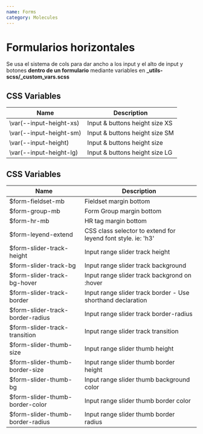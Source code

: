 ```yaml
---
name: Forms
category: Molecules
---
```


# Formularios horizontales

Se usa el sistema de cols para dar ancho a los input y el alto de input y botones **dentro de un formulario** mediante variables en **\_utils-scss/\_custom_vars.scss**

## CSS Variables

| Name              | Description                    |
| ----------------- | ------------------------------ |
| \var(--input-height-xs) | Input & buttons height size XS |
| \var(--input-height-sm) | Input & buttons height size SM |
| \var(--input-height)    | Input & buttons height size    |
| \var(--input-height-lg) | Input & buttons height size LG |

## CSS Variables

| Name                              | Description                                                  |
| --------------------------------- | ------------------------------------------------------------ |
| \$form-fieldset-mb                | Fieldset margin bottom                                       |
| \$form-group-mb                   | Form Group margin bottom                                     |
| \$form-hr-mb                      | HR tag margin bottom                                         |
| \$form-leyend-extend              | CSS class selector to extend for leyend font style. ie: 'h3' |
| \$form-slider-track-height        | Input range slider track height                              |
| \$form-slider-track-bg            | Input range slider track background                          |
| \$form-slider-track-bg-hover      | Input range slider track backgrond on :hover                 |
| \$form-slider-track-border        | Input range slider track border - Use shorthand declaration  |
| \$form-slider-track-border-radius | Input range slider track border-radius                       |
| \$form-slider-track-transition    | Input range slider track transition                          |
| \$form-slider-thumb-size          | Input range slider thumb height                              |
| \$form-slider-thumb-border-size   | Input range slider thumb border height                       |
| \$form-slider-thumb-bg            | Input range slider thumb background color                    |
| \$form-slider-thumb-border-color  | Input range slider thumb border color                        |
| \$form-slider-thumb-border-radius | Input range slider thumb border radius                       |
